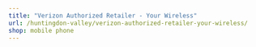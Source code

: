 ```yaml
---
title: "Verizon Authorized Retailer - Your Wireless"
url: /huntingdon-valley/verizon-authorized-retailer-your-wireless/
shop: mobile phone
---
```

